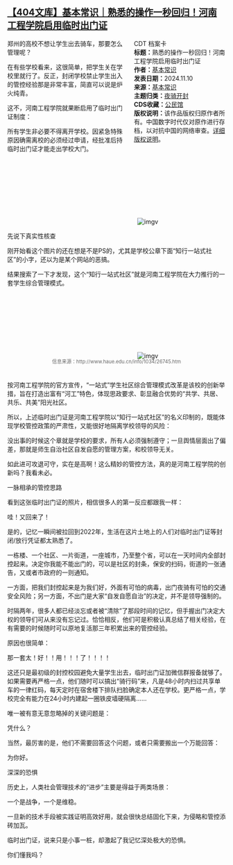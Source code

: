 <!--1731292248000-->
[【404文库】基本常识｜熟悉的操作一秒回归！河南工程学院启用临时出门证](https://chinadigitaltimes.net/chinese/712951.html)
------

<div style="width:42%;float:right;padding-left:20px;"><div class="su-spoiler su-spoiler-style-fancy su-spoiler-icon-chevron-circle" data-scroll-offset="0" data-anchor-in-url="no"><div class="su-spoiler-title" tabindex="0" role="button"><span class="su-spoiler-icon"></span>CDT 档案卡</div><div class="su-spoiler-content su-u-clearfix su-u-trim"><strong>标题：</strong>熟悉的操作一秒回归！河南工程学院启用临时出门证<br><strong>作者：</strong><a href="https://chinadigitaltimes.net/space/基本常识" target="_blank">基本常识</a><br><strong>发表日期：</strong>2024.11.10<br><strong>来源：</strong><a href="https://archive.ph/GfRKn" target="_blank">基本常识</a><br><strong>主题归类：</strong><a href="https://chinadigitaltimes.net/space/夜骑开封" target="_blank">夜骑开封</a><br><strong>CDS收藏：</strong><a href="https://chinadigitaltimes.net/space/%E5%85%AC%E6%B0%91%E9%A6%86" target="_blank" rel="noopener">公民馆</a><br><strong>版权说明：</strong>该作品版权归原作者所有。中国数字时代仅对原作进行存档，以对抗中国的网络审查。<a href="https://chinadigitaltimes.net/chinese/copyright">详细版权说明</a>。</div></div></div><p>郑州的高校不想让学生出去骑车，那要怎么管理呢？</p><p>在有些学校看来，这很简单，把学生关在学校里就行了。反正，封闭学校禁止学生出入的管控经验那是非常丰富，简直可以说是炉火纯青。</p><p>这不，河南工程学院就果断启用了临时出门证制度：</p><p>所有学生非必要不得离开学校。因紧急特殊原因确需离校的必须经过申请，经批准后持临时出门证才能走出学校大门。</p><p><img decoding="async" src="data:image/svg+xml,%3Csvg%20xmlns='http://www.w3.org/2000/svg'%20viewBox='0%200%200%200'%3E%3C/svg%3E" alt="imgv" data-lazy-src="https://chinadigitaltimes.net/chinese/files/2024/11/1-2.jpg"><noscript><img decoding="async" src="https://chinadigitaltimes.net/chinese/files/2024/11/1-2.jpg" alt="imgv"></noscript></p><p>先说下真实性核查</p><p>刚开始看这个图片的还在想是不是PS的，尤其是学校公章下面“知行一站式社区”的小字，还以为是某个网站的恶搞。</p><p>结果搜索了一下才发现，这个“知行一站式社区”就是河南工程学院在大力推行的一套学生综合管理模式。</p><p><img decoding="async" src="data:image/svg+xml,%3Csvg%20xmlns='http://www.w3.org/2000/svg'%20viewBox='0%200%200%200'%3E%3C/svg%3E" alt="imgv" data-lazy-src="https://chinadigitaltimes.net/chinese/files/2024/11/2.webp"><noscript><img decoding="async" src="https://chinadigitaltimes.net/chinese/files/2024/11/2.webp" alt="imgv"></noscript></p><span style="font-size: 0.8em;color: #666;display: block;text-align: center;margin-bottom:32px; margin-top: -20px;line-height:22px;">信息来源：http://www.haue.edu.cn/info/1034/26745.htm</span><p>按河南工程学院的官方宣传，“一站式”学生社区综合管理模式改革是该校的创新举措，旨在打造出富有“河工”特色，体现思政要求、彰显融合优势的“共学、共居、共乐、共美”阳光社区。</p><p>所以，上述临时出门证是河南工程学院以“知行一站式社区”的名义印制的，既能体现学校管控政策的严肃性，又能很好地隔离学校领导的风险：</p><p>没出事的时候这个章就是学校的要求，所有人必须强制遵守；一旦舆情层面出了偏差，那就是师生自治社区自发自愿的管理方案，和校领导无关。</p><p>如此进可攻退可守，实在是高啊！这么精妙的管控方法，真的是河南工程学院的创新吗？我看未必。</p><p>一脉相承的管控思路</p><p>看到这张临时出门证的照片，相信很多人的第一反应都跟我一样：</p><p>哇！又回来了！</p><p>是的，记忆一瞬间被拉回到2022年，生活在这片土地上的人们对临时出门证等封闭/放行凭证都太熟悉了。</p><p>一栋楼、一个社区、一片街道，一座城市，乃至整个省，可以在一天时间内全部封控起来。决定你我能不能出门的，可以是社区的封条，保安的扫码，街道的一张通告，又或者市政府的一则通知。</p><p>一方面，把我们封控起来是为我们好，外面有可怕的病毒，出门夜骑有可怕的交通安全风险；另一方面，不出门是大家“自发自愿自治”的决定，并不是领导强制的。</p><p>时隔两年，很多人都已经淡忘或者被“清除”了那段时间的记忆，但手握出门决定大权的领导们可从来没有忘记过。恰恰相反，他们可是积极认真总结了相关经验，在有需要的时候随时可以原地复活那三年积累出来的管控经验。</p><p>原因也很简单：</p><p>那一套太！好！！用！！！了！！！！</p><p>这还只是最初级的封控校园避免大量学生出去，临时出门证加微信群报备就够了。如果需要再严格一点，他们随时可以搞出“骑行码”来，凡是48小时内扫过共享单车的一律红码，每天定时在宿舍楼下排队扫脸确定本人还在学校。更严格一点，学校完全有能力在24小时内建起一圈铁皮墙硬隔离……</p><p>唯一被有意无意忽略掉的关键问题是：</p><p>凭什么？</p><p>当然，最厉害的是，他们不需要回答这个问题，或者只需要搬出一个万能回答：</p><p>为你好。</p><p>深深的恐惧</p><p>历史上，人类社会管理技术的“进步”主要是得益于两类场景：</p><p>一个是战争，一个是维稳。</p><p>一旦新的技术手段被实践证明高效好用，就会很快总结固化下来，为侵略和管控添砖加瓦。</p><p>临时出门证，说来只是小事一桩，却激起了我记忆深处极大的恐惧。</p><p>你们懂我吗？</p><div class="addtoany_share_save_container addtoany_content addtoany_content_bottom"><div class="a2a_kit a2a_kit_size_32 addtoany_list" data-a2a-url="https://chinadigitaltimes.net/chinese/712951.html" data-a2a-title="【404文库】基本常识｜熟悉的操作一秒回归！河南工程学院启用临时出门证"><a class="a2a_button_facebook" href="https://www.addtoany.com/add_to/facebook?linkurl=https%3A%2F%2Fchinadigitaltimes.net%2Fchinese%2F712951.html&amp;linkname=%E3%80%90404%E6%96%87%E5%BA%93%E3%80%91%E5%9F%BA%E6%9C%AC%E5%B8%B8%E8%AF%86%EF%BD%9C%E7%86%9F%E6%82%89%E7%9A%84%E6%93%8D%E4%BD%9C%E4%B8%80%E7%A7%92%E5%9B%9E%E5%BD%92%EF%BC%81%E6%B2%B3%E5%8D%97%E5%B7%A5%E7%A8%8B%E5%AD%A6%E9%99%A2%E5%90%AF%E7%94%A8%E4%B8%B4%E6%97%B6%E5%87%BA%E9%97%A8%E8%AF%81" title="Facebook" rel="nofollow noopener" target="_blank"></a><a class="a2a_button_twitter" href="https://www.addtoany.com/add_to/twitter?linkurl=https%3A%2F%2Fchinadigitaltimes.net%2Fchinese%2F712951.html&amp;linkname=%E3%80%90404%E6%96%87%E5%BA%93%E3%80%91%E5%9F%BA%E6%9C%AC%E5%B8%B8%E8%AF%86%EF%BD%9C%E7%86%9F%E6%82%89%E7%9A%84%E6%93%8D%E4%BD%9C%E4%B8%80%E7%A7%92%E5%9B%9E%E5%BD%92%EF%BC%81%E6%B2%B3%E5%8D%97%E5%B7%A5%E7%A8%8B%E5%AD%A6%E9%99%A2%E5%90%AF%E7%94%A8%E4%B8%B4%E6%97%B6%E5%87%BA%E9%97%A8%E8%AF%81" title="Twitter" rel="nofollow noopener" target="_blank"></a><a class="a2a_button_telegram" href="https://www.addtoany.com/add_to/telegram?linkurl=https%3A%2F%2Fchinadigitaltimes.net%2Fchinese%2F712951.html&amp;linkname=%E3%80%90404%E6%96%87%E5%BA%93%E3%80%91%E5%9F%BA%E6%9C%AC%E5%B8%B8%E8%AF%86%EF%BD%9C%E7%86%9F%E6%82%89%E7%9A%84%E6%93%8D%E4%BD%9C%E4%B8%80%E7%A7%92%E5%9B%9E%E5%BD%92%EF%BC%81%E6%B2%B3%E5%8D%97%E5%B7%A5%E7%A8%8B%E5%AD%A6%E9%99%A2%E5%90%AF%E7%94%A8%E4%B8%B4%E6%97%B6%E5%87%BA%E9%97%A8%E8%AF%81" title="Telegram" rel="nofollow noopener" target="_blank"></a><a class="a2a_button_reddit" href="https://www.addtoany.com/add_to/reddit?linkurl=https%3A%2F%2Fchinadigitaltimes.net%2Fchinese%2F712951.html&amp;linkname=%E3%80%90404%E6%96%87%E5%BA%93%E3%80%91%E5%9F%BA%E6%9C%AC%E5%B8%B8%E8%AF%86%EF%BD%9C%E7%86%9F%E6%82%89%E7%9A%84%E6%93%8D%E4%BD%9C%E4%B8%80%E7%A7%92%E5%9B%9E%E5%BD%92%EF%BC%81%E6%B2%B3%E5%8D%97%E5%B7%A5%E7%A8%8B%E5%AD%A6%E9%99%A2%E5%90%AF%E7%94%A8%E4%B8%B4%E6%97%B6%E5%87%BA%E9%97%A8%E8%AF%81" title="Reddit" rel="nofollow noopener" target="_blank"></a><a class="a2a_button_whatsapp" href="https://www.addtoany.com/add_to/whatsapp?linkurl=https%3A%2F%2Fchinadigitaltimes.net%2Fchinese%2F712951.html&amp;linkname=%E3%80%90404%E6%96%87%E5%BA%93%E3%80%91%E5%9F%BA%E6%9C%AC%E5%B8%B8%E8%AF%86%EF%BD%9C%E7%86%9F%E6%82%89%E7%9A%84%E6%93%8D%E4%BD%9C%E4%B8%80%E7%A7%92%E5%9B%9E%E5%BD%92%EF%BC%81%E6%B2%B3%E5%8D%97%E5%B7%A5%E7%A8%8B%E5%AD%A6%E9%99%A2%E5%90%AF%E7%94%A8%E4%B8%B4%E6%97%B6%E5%87%BA%E9%97%A8%E8%AF%81" title="WhatsApp" rel="nofollow noopener" target="_blank"></a><a class="a2a_button_email" href="https://www.addtoany.com/add_to/email?linkurl=https%3A%2F%2Fchinadigitaltimes.net%2Fchinese%2F712951.html&amp;linkname=%E3%80%90404%E6%96%87%E5%BA%93%E3%80%91%E5%9F%BA%E6%9C%AC%E5%B8%B8%E8%AF%86%EF%BD%9C%E7%86%9F%E6%82%89%E7%9A%84%E6%93%8D%E4%BD%9C%E4%B8%80%E7%A7%92%E5%9B%9E%E5%BD%92%EF%BC%81%E6%B2%B3%E5%8D%97%E5%B7%A5%E7%A8%8B%E5%AD%A6%E9%99%A2%E5%90%AF%E7%94%A8%E4%B8%B4%E6%97%B6%E5%87%BA%E9%97%A8%E8%AF%81" title="Email" rel="nofollow noopener" target="_blank"></a><a class="a2a_button_copy_link" href="https://www.addtoany.com/add_to/copy_link?linkurl=https%3A%2F%2Fchinadigitaltimes.net%2Fchinese%2F712951.html&amp;linkname=%E3%80%90404%E6%96%87%E5%BA%93%E3%80%91%E5%9F%BA%E6%9C%AC%E5%B8%B8%E8%AF%86%EF%BD%9C%E7%86%9F%E6%82%89%E7%9A%84%E6%93%8D%E4%BD%9C%E4%B8%80%E7%A7%92%E5%9B%9E%E5%BD%92%EF%BC%81%E6%B2%B3%E5%8D%97%E5%B7%A5%E7%A8%8B%E5%AD%A6%E9%99%A2%E5%90%AF%E7%94%A8%E4%B8%B4%E6%97%B6%E5%87%BA%E9%97%A8%E8%AF%81" title="Copy Link" rel="nofollow noopener" target="_blank"></a><a class="a2a_dd addtoany_share_save addtoany_share" href="https://www.addtoany.com/share"></a></div></div>
